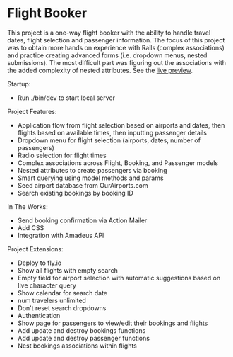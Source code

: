 # Flight Booker

This project is a one-way flight booker with the ability to handle travel dates, flight selection and passenger information.
The focus of this project was to obtain more hands on experience with Rails (complex associations) and practice creating advanced forms (i.e. dropdown menus, nested submissions). The most difficult part was figuring out the associations with the added complexity of nested attributes. See the <a href="https://mchong-flight-booker.fly.dev">live preview</a>.

Startup:

- Run ./bin/dev to start local server

Project Features:

- Application flow from flight selection based on airports and dates, then flights based on available times, then inputting passenger details
- Dropdown menu for flight selection (airports, dates, number of passengers)
- Radio selection for flight times
- Complex associations across Flight, Booking, and Passenger models
- Nested attributes to create passengers via booking
- Smart querying using model methods and params
- Seed airport database from OurAirports.com
- Search existing bookings by booking ID

In The Works:

- Send booking confirmation via Action Mailer
- Add CSS
- Integration with Amadeus API

Project Extensions:

- Deploy to fly.io
- Show all flights with empty search
- Empty field for airport selection with automatic suggestions based on live character query
- Show calendar for search date
- num travelers unlimited
- Don't reset search dropdowns
- Authentication
- Show page for passengers to view/edit their bookings and flights
- Add update and destroy bookings functions
- Add update and destroy passenger functions
- Nest bookings associations within flights
